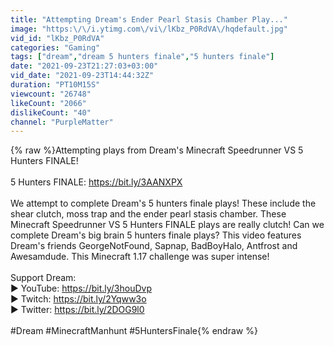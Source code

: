 ```yaml
---
title: "Attempting Dream's Ender Pearl Stasis Chamber Play..."
image: "https:\/\/i.ytimg.com\/vi\/lKbz_P0RdVA\/hqdefault.jpg"
vid_id: "lKbz_P0RdVA"
categories: "Gaming"
tags: ["dream","dream 5 hunters finale","5 hunters finale"]
date: "2021-09-23T21:27:03+03:00"
vid_date: "2021-09-23T14:44:32Z"
duration: "PT10M15S"
viewcount: "26748"
likeCount: "2066"
dislikeCount: "40"
channel: "PurpleMatter"
---
```

{% raw %}Attempting plays from Dream's Minecraft Speedrunner VS 5 Hunters FINALE!<br /><br />5 Hunters FINALE: <a rel="nofollow" target="blank" href="https://bit.ly/3AANXPX">https://bit.ly/3AANXPX</a><br /><br />We attempt to complete Dream's 5 hunters finale plays! These include the shear clutch, moss trap and the ender pearl stasis chamber. These Minecraft Speedrunner VS 5 Hunters FINALE plays are really clutch! Can we complete Dream's big brain 5 hunters finale plays? This video features Dream's friends GeorgeNotFound, Sapnap, BadBoyHalo, Antfrost and Awesamdude. This Minecraft 1.17 challenge was super intense!<br /><br />Support Dream:<br />► YouTube: <a rel="nofollow" target="blank" href="https://bit.ly/3houDvp">https://bit.ly/3houDvp</a><br />► Twitch: <a rel="nofollow" target="blank" href="https://bit.ly/2Yqww3o">https://bit.ly/2Yqww3o</a><br />► Twitter: <a rel="nofollow" target="blank" href="https://bit.ly/2DOG9l0">https://bit.ly/2DOG9l0</a><br /><br />#Dream #MinecraftManhunt #5HuntersFinale{% endraw %}
